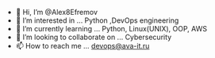 - 👋 Hi, I’m @Alex8Efremov 
- 👀 I’m interested in ...  Python ,DevOps  engineering
- 🌱 I’m currently learning ... Python,  Linux(UNIX), OOP, AWS
- 💞️ I’m looking to collaborate on ... Cybersecurity
- 📫 How to reach me ... devops@ava-it.ru


<!---
Alex8Efremov/Alex8Efremov is a ✨ special ✨ repository because its `README.md` (this file) appears on your GitHub profile.
You can click the Preview link to take a look at your changes.
--->
